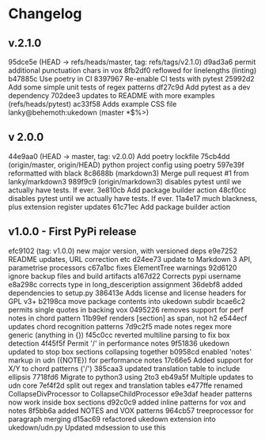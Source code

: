# Changelog

## v.2.1.0
95dce5e  (HEAD -> refs/heads/master, tag: refs/tags/v2.1.0)
d9ad3a6 permit additional punctuation chars in vox
8fb2df0 reflowed for linelengths (linting)
b47885c Use poetry in CI
8397967 Re-enable CI tests with pytest
25992d2 Add some simple unit tests of regex patterns
df27c9d Add pytest as a dev dependency
702dee3 updates to README with more examples   (refs/heads/pytest)
ac33f58 Adds example CSS file  lanky@behemoth:ukedown (master *$%>)

## v 2.0.0
44e9aa0 (HEAD -> master, tag: v2.0.0) Add poetry lockfile
75cb4dd (origin/master, origin/HEAD) python project config using poetry
597e39f reformatted with black
8c8688b (markdown3) Merge pull request #1 from lanky/markdown3
989f9c9 (origin/markdown3) disables pytest until we actually have tests. If ever.
3e810cb Add package builder action
48cf0cc disables pytest until we actually have tests. If ever.
11a4e17 much blackness, plus extension register updates
61c71ec Add package builder action

## v1.0.0 - First PyPi release
efc9102 (tag: v1.0.0) new major version, with versioned deps
e9e7252 README updates, URL correction etc
d24ee73 update to Markdown 3 API, parametrise processors
c67a1bc fixes ElementTree warnings
92d6120 ignore backup files and build artifacts
a167d22 Corrects pypi username
e8a298c corrects type in long_desceription assignment
36debf8 added dependencies to setup.py
386413e Adds license and license headers for GPL v3+
b2198ca move package contents into ukedown subdir
bcae6c2 permits single quotes in backing vox
0495226 removes support for perf notes in chord pattern
11b99ef renders [section] as span, not h2
e544ecf updates chord recognition patterns
7d9c2f5 made notes regex more generic (anything in {})
f45c0cc reverted multiline parsing to fix box detection
4f45f5f Permit '/' in performance notes
9f51836 ukedown updated to stop box sections collapsing together
b0958cd enabled 'notes' markup in udn ({NOTE}) for performance notes
17c66e5 Added support for X/Y to chord patterns ('/')
385caa3 updated translation table to include ellipsis
7718fd6 Migrate to  python3 using 2to3
eb49a5f Multiple updates to udn core
7ef4f2d split out regex and translation tables
e477ffe renamed CollapseDivProcessor to CollapseChildProcessor
e9e3daf header patterns now work inside box sections
d92c0c9 added inline patterns for vox and notes
8f5bb6a added NOTES and VOX patterns
964cb57 treeprocessor for paragraph merging
d15ac69 refactored ukedown extension into ukedown/udn.py Updated mdsession to use this

